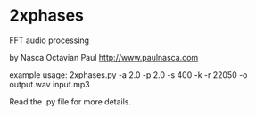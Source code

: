 2xphases
========

FFT audio processing


by Nasca Octavian Paul
http://www.paulnasca.com

example usage:
2xphases.py -a 2.0 -p 2.0 -s 400 -k -r 22050 -o output.wav input.mp3

Read the .py file for more details.

